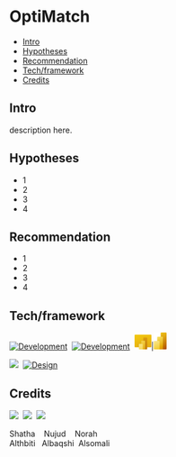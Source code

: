# OptiMatch

- [Intro](#Intro)
- [Hypotheses](#Hypotheses)
- [Recommendation](#Recommendation)
- [Tech/framework](#Tech/framework)
- [Credits](#credits)

## Intro

description here.

## Hypotheses

- 1
- 2 
- 3
- 4

## Recommendation

- 1
- 2 
- 3
- 4


## Tech/framework

[![Development](https://skillicons.dev/icons?i=gcp&theme=dark)](https://gcp.dev)&nbsp;&nbsp;[![Development](https://skillicons.dev/icons?i=notion&theme=dark)](https://notion.dev)&nbsp;&nbsp;<a href="Icon/Desktop.png"><img src="Icon/Desktop.png" height="30"/></a>|<a href="Icon/Power-BI.png"><img src="Icon/Power-BI.png" height="30"/></a>

[<img src="https://avatars.githubusercontent.com/u/58453772?s=280&v=4" width="50px;"/>](https://rive.app)&nbsp;&nbsp;[![Design](https://skillicons.dev/icons?i=figma&theme=dark)](https://www.figma.com)


## Credits

[<img src="https://github.com/Shatha88.png" width="50px;"/>](https://github.com/Shatha88)&nbsp;&nbsp;[<img src="https://github.com/Nujudalbaqshi.png" width="50px;"/>](https://github.com/Nujudalbaqshi)&nbsp;&nbsp;[<img src="https://github.com/NorahAbdo8.png" width="50px;"/>](https://github.com/NorahAbdo8)

Shatha &nbsp;&nbsp; Nujud &nbsp;&nbsp; Norah <br />
Althbiti &nbsp;&nbsp;Albaqshi &nbsp;Alsomali

